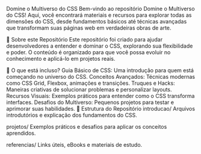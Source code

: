Domine o Multiverso do CSS
Bem-vindo ao repositório Domine o Multiverso do CSS! Aqui, você encontrará materiais e recursos para explorar todas as dimensões do CSS, desde fundamentos básicos até técnicas avançadas que transformam suas páginas web em verdadeiras obras de arte.

📖 Sobre este Repositório
Este repositório foi criado para ajudar desenvolvedores a entender e dominar o CSS, explorando sua flexibilidade e poder. O conteúdo é organizado para que você possa evoluir no conhecimento e aplicá-lo em projetos reais.

🌌 O que está incluso?
Guia Básico de CSS: Uma introdução para quem está começando no universo do CSS.
Conceitos Avançados: Técnicas modernas como CSS Grid, Flexbox, animações e transições.
Truques e Hacks: Maneiras criativas de solucionar problemas e personalizar layouts.
Recursos Visuais: Exemplos práticos para entender como o CSS transforma interfaces.
Desafios do Multiverso: Pequenos projetos para testar e aprimorar suas habilidades.
📂 Estrutura do Repositório
introducao/
Arquivos introdutórios e explicação dos fundamentos do CSS.

projetos/
Exemplos práticos e desafios para aplicar os conceitos aprendidos.

referencias/
Links úteis, eBooks e materiais de estudo.
